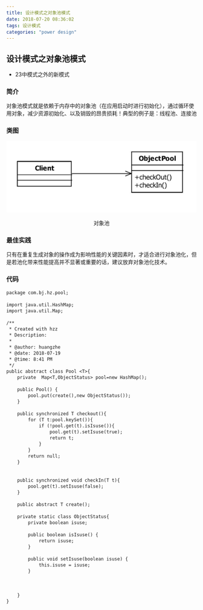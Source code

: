 ```yaml
---
title: 设计模式之对象池模式
date: 2018-07-20 08:36:02
tags: 设计模式
categories: "power design"
---
```


## 设计模式之对象池模式
* 23中模式之外的新模式

### 简介
对象池模式就是依赖于内存中的对象池（在应用启动时进行初始化），通过循环使用对象，减少资源初始化、以及销毁的昂贵损耗！典型的例子是：线程池、连接池


### 类图
![对象池](images/2018-07-19-3.png)
<center>对象池</center>



### 最佳实践
只有在重复生成对象的操作成为影响性能的关键因素时，才适合进行对象池化，但是若池化带来性能提高并不显著或重要的话，建议放弃对象池化技术。


### 代码
```
package com.bj.hz.pool;

import java.util.HashMap;
import java.util.Map;

/**
 * Created with hzz
 * Description:
 *
 * @author: huangzhe
 * @date: 2018-07-19
 * @time: 8:41 PM
 */
public abstract class Pool <T>{
    private  Map<T,ObjectStatus> pool=new HashMap();

    public Pool() {
        pool.put(create(),new ObjectStatus());
    }

    public synchronized T checkout(){
        for (T t:pool.keySet()){
            if (!pool.get(t).isIsuse()){
                pool.get(t).setIsuse(true);
                return t;
            }
        }
        return null;
    }


    public synchronized void checkIn(T t){
        pool.get(t).setIsuse(false);
    }

    public abstract T create();

    private static class ObjectStatus{
        private boolean isuse;

        public boolean isIsuse() {
            return isuse;
        }

        public void setIsuse(boolean isuse) {
            this.isuse = isuse;
        }



    }
}
```